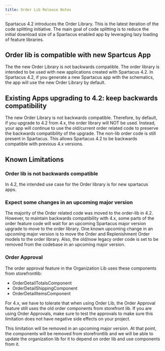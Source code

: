 ```yaml
---
title: Order Lib Release Notes
---
```


Spartacus 4.2 introduces the Order Library. This is the latest iteration of the code splitting initiative. The main goal of code splitting is to reduce the initial download size of a Spartacus enabled app by leveraging lazy loading of feature libraries.

## Order lib is compatible with new Spartcus App

The the new Order Library is not backwards compatible. The order library is intended to be used with new applications created with Spartacus 4.2. In Spartacus 4.2, if you generate a new Spartacus app with the schematics, the app will use the new Order Library by default.

## Existing Apps upgrading to 4.2: keep backwards compatibility

The new Order Library is not backwards compatible. Therefore, by default, if you upgrade to 4.2 from 4.x, the order library will NOT be used. Instead, your app will continue to use the old/current order related code to preserve the backwards compatibility of the upgrade. The non-lib order code is still present in Spartacus. This allows Spartacus 4.2 to be backwards compatible with previous 4.x versions.

## Known Limitations

### Order lib is not backwards compatible

In 4.2, the intended use case for the Order library is for new spartacus apps.

### Expect some changes in an upcoming major version

The majority of the Order related code was moved to the order-lib in 4.2. However, to maintain backwards compatibility with 4.x, some parts of the order feature code will wait for an upcoming Spartacus major version upgrade to move to the order library. One known upcoming change in an upcoming major version is to move the Order and Replenishment Order models to the order library. Also, the old/now legacy order code is set to be removed from the codebase in an upcoming major version.

### Order Approval

The order approval feature in the Organization Lib uses these components from storefrontlib:

- OrderDetailTotalsComponent
- OrderDetailShippingComponent
- OrderDetailItemsComponent

For 4.x, we have to tolerate that when using Order Lib, the Order Approval feature still uses the old order components from storefront lib. If you are using Order Approvals, make sure to test the approvals to make sure this limitation does not have negative side effects on your project. 

This limitation will be removed in an upcoming major version. At that point, the components will be removed from storefrontlib and we will be able to update the organization lib for it to depend on order lib and use components from it.
